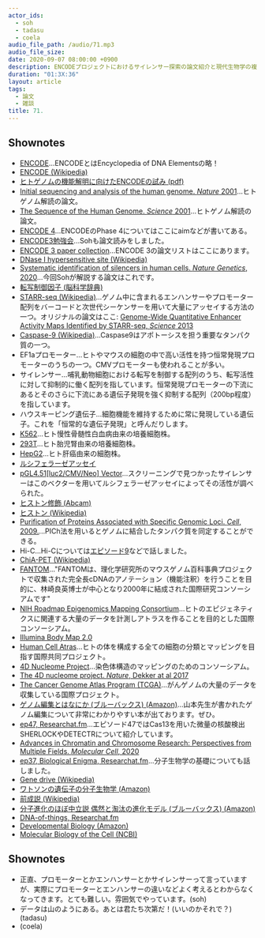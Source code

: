```yaml
---
actor_ids:
  - soh
  - tadasu
  - coela
audio_file_path: /audio/71.mp3
audio_file_size: 
date: 2020-09-07 08:00:00 +0900
description: ENCODEプロジェクトにおけるサイレンサー探索の論文紹介と現代生物学の複雑性と多様性について話しました。
duration: "01:3X:36"
layout: article
tags:
  - 論文
  - 雑談
title: 71. 
---
```


## Shownotes
- [ENCODE](https://www.encodeproject.org/)...ENCODEとはEncyclopedia of DNA Elementsの略！
- [ENCODE (Wikipedia)](https://en.wikipedia.org/wiki/ENCODE)
- [ヒトゲノムの機能解明に向けたENCODEの試み (pdf)](https://katosei.jsbba.or.jp/download_pdf.php?aid=3)
- [Initial sequencing and analysis of the human genome. _Nature_ 2001](https://www.nature.com/articles/35057062)...ヒトゲノム解読の論文。
- [The Sequence of the Human Genome. _Science_ 2001](https://science.sciencemag.org/content/291/5507/1304)...ヒトゲノム解読の論文。
- [ENCODE 4](https://www.genome.gov/Funded-Programs-Projects/ENCODE-Project-ENCyclopedia-Of-DNA-Elements)...ENCODEのPhase 4についてはここにaimなどが書いてある。
- [ENCODE3勉強会](https://connpass.com/event/184586/)...Sohも論文読みをしました。
- [ENCODE 3 paper collection](https://www.nature.com/collections/dggcchgghg)...ENCODE 3の論文リストはここにあります。
- [DNase I hypersensitive site (Wikipedia)](https://en.wikipedia.org/wiki/DNase_I_hypersensitive_site)
- [Systematic identification of silencers in human cells. _Nature Genetics_, 2020](https://www.nature.com/articles/s41588-020-0578-5)...今回Sohが解説する論文はこれです。
- [転写制御因子 (脳科学辞典)](https://bsd.neuroinf.jp/wiki/%E8%BB%A2%E5%86%99%E5%88%B6%E5%BE%A1%E5%9B%A0%E5%AD%90)
- [STARR-seq (Wikipedia)](https://en.wikipedia.org/wiki/STARR-seq)...ゲノム中に含まれるエンハンサーやプロモーター配列をバーコードと次世代シーケンサーを用いて大量にアッセイする方法の一つ。オリジナルの論文はここ: [Genome-Wide Quantitative Enhancer Activity Maps Identified by STARR-seq, _Science_ 2013](https://science.sciencemag.org/content/339/6123/1074)
- [Caspase-9 (Wikipedia)](https://en.wikipedia.org/wiki/Caspase-9)...Caspase9はアポトーシスを担う重要なタンパク質の一つ。
- EF1aプロモーター...ヒトやマウスの細胞の中で高い活性を持つ恒常発現プロモーターのうちの一つ。CMVプロモーターも使われることが多い。
- サイレンサー...哺乳動物細胞における転写を制御する配列のうち、転写活性に対して抑制的に働く配列を指しています。恒常発現プロモーターの下流にあるとそのさらに下流にある遺伝子発現を強く抑制する配列（200bp程度）を指しています。
- ハウスキーピング遺伝子...細胞機能を維持するために常に発現している遺伝子。これを「恒常的な遺伝子発現」と呼んだりします。
- [K562](https://www.saibou.jp/service/kensaku/detail.php?catalogno=EC89121407-F0)...ヒト慢性骨髄性白血病由来の培養細胞株。
- [293T](https://www.saibou.jp/service/kensaku/detail.php?catalogno=EC12022001-F0)...ヒト胎児腎由来の培養細胞株。
- [HepG2](https://cellbank.nibiohn.go.jp/~cellbank/cgi-bin/search_res_det.cgi?ID=2936)...ヒト肝癌由来の細胞株。
- [ルシフェラーゼアッセイ](https://www.thermofisher.com/jp/ja/home/life-science/protein-biology/protein-biology-learning-center/protein-biology-resource-library/pierce-protein-methods/luciferase-reporters.html)
- [pGL4.51[luc2/CMV/Neo] Vector](https://www.promega.jp/resources/protocols/product-information-sheets/a/pgl451-vector-protocol/)...スクリーニングで見つかったサイレンサーはこのベクターを用いてルシフェラーゼアッセイによってその活性が調べられた。
- [ヒストン修飾 (Abcam)](https://www.abcam.co.jp/epigenetics/histone-modifications-a-guide-1)
- [ヒストン (Wikipedia)](https://ja.wikipedia.org/wiki/%E3%83%92%E3%82%B9%E3%83%88%E3%83%B3)
- [Purification of Proteins Associated with Specific Genomic Loci. _Cell_, 2009.](https://www.ncbi.nlm.nih.gov/pmc/articles/PMC3395431/)...PICh法を用いるとゲノムに結合したタンパク質を同定することができる。
- Hi-C...Hi-Cについては[エピソード9](https://researchat.fm/episode/9)などで話しました。
- [ChiA-PET (Wikipedia)](https://en.wikipedia.org/wiki/ChIA-PET)
- [FANTOM](https://fantom.gsc.riken.jp/jp/)..."FANTOMは、理化学研究所のマウスゲノム百科事典プロジェクトで収集された完全長cDNAのアノテーション（機能注釈）を行うことを目的に、林崎良英博士が中心となり2000年に結成された国際研究コンソーシアムです"
- [NIH Roadmap Epigenomics Mapping Consortium](http://www.roadmapepigenomics.org/)...ヒトのエピジェネティクスに関連する大量のデータを計測しアトラスを作ることを目的とした国際コンソーシアム。
- [Illumina Body Map 2.0](https://www.ensembl.info/2011/05/24/human-bodymap-2-0-data-from-illumina/)
- [Human Cell Atras](https://www.humancellatlas.org/)...ヒトの体を構成する全ての細胞の分類とマッピングを目指す国際共同プロジェクト。
- [4D Nucleome Project](https://www.4dnucleome.org/)...染色体構造のマッピングのためのコンソーシアム。
- [The 4D nucleome project. _Nature_, Dekker at al 2017](https://www.nature.com/articles/nature23884)
- [The Cancer Genome Atlas Program (TCGA)](https://www.cancer.gov/about-nci/organization/ccg/research/structural-genomics/tcga)...がんゲノムの大量のデータを収集している国際プロジェクト。
- [ゲノム編集とはなにか (ブルーバックス) (Amazon)](https://www.amazon.co.jp/dp/B08FMCZB75?tag=researchatf04-22/)...山本先生が書かれたゲノム編集について非常にわかりやすい本が出ております。ぜひ。
- [ep47, Researchat.fm](https://researchat.fm/episode/47)...エピソード47ではCas13を用いた微量の核酸検出SHERLOCKやDETECTRについて紹介しています。
- [Advances in Chromatin and Chromosome Research: Perspectives from Multiple Fields. _Molecular Cell_, 2020](https://www.cell.com/molecular-cell/fulltext/S1097-2765(20)30469-X)
- [ep37, Biological Enigma, Researchat.fm](https://researchat.fm/episode/37)...分子生物学の基礎についても話しました。
- [Gene drive (Wikipedia)](https://ja.wikipedia.org/wiki/%E9%81%BA%E4%BC%9D%E5%AD%90%E3%83%89%E3%83%A9%E3%82%A4%E3%83%96)
- [ワトソンの遺伝子の分子生物学 (Amazon)](https://www.amazon.co.jp/dp/4501630302/?tag=researchatf04-22/)
- [前成説 (Wikipedia)](https://ja.wikipedia.org/wiki/%E5%BE%8C%E6%88%90%E8%AA%AC)
- [分子進化のほぼ中立説 偶然と淘汰の進化モデル (ブルーバックス) (Amazon)](https://www.amazon.co.jp/dp/B00POVFQKO/?tag=researchatf04-22/)
- [DNA-of-things, Researchat.fm](https://researchat.fm/episode/36)
- [Developmental Biology (Amazon)](https://www.amazon.co.jp/Developmental-Biology-Scott-F-Gilbert/dp/1605354708/?tag=researchatf04-22/)
- [Molecular Biology of the Cell (NCBI)](https://www.ncbi.nlm.nih.gov/books/NBK21054/)

## Shownotes
- 正直、プロモーターとかエンハンサーとかサイレンサーって言っていますが、実際にプロモーターとエンハンサーの違いなどよく考えるとわからなくなってきます。とても難しい。雰囲気でやっています。(soh)
- データは山のようにある。あとは君たち次第だ！(いいのかそれで？)(tadasu)
- (coela)
